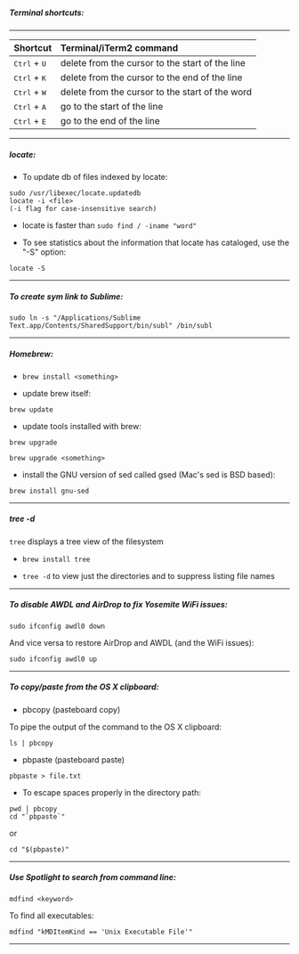 ##### Terminal shortcuts:
---

Shortcut | Terminal/iTerm2 command
:--- |:---
<kbd>Ctrl</kbd> + <kbd>U</kbd> | delete from the cursor to the start of the line
<kbd>Ctrl</kbd> + <kbd>K</kbd> | delete from the cursor to the end of the line
<kbd>Ctrl</kbd> + <kbd>W</kbd> | delete from the cursor to the start of the word
<kbd>Ctrl</kbd> + <kbd>A</kbd> | go to the start of the line
<kbd>Ctrl</kbd> + <kbd>E</kbd> | go to the end of the line

---

##### locate:

- To update db of files indexed by locate:

```
sudo /usr/libexec/locate.updatedb
locate -i <file>
(-i flag for case-insensitive search)
```

- locate is faster than `sudo find / -iname "word"`

- To see statistics about the information that locate has cataloged, use the "-S" option:

```
locate -S
```

---

##### To create sym link to Sublime:

```
sudo ln -s "/Applications/Sublime Text.app/Contents/SharedSupport/bin/subl" /bin/subl
```

---

##### Homebrew:

- `brew install <something>`

- update brew itself: 
```
brew update
```

- update tools installed with brew:

```
brew upgrade

brew upgrade <something>
```

- install the GNU version of sed called gsed (Mac's sed is BSD based):

```
brew install gnu-sed
```

---

##### tree -d

`tree` displays a tree view of the filesystem

- `brew install tree`

- `tree -d` to view just the directories and to suppress listing file names

---

##### To disable AWDL and AirDrop to fix Yosemite WiFi issues:

```
sudo ifconfig awdl0 down
```

And vice versa to restore AirDrop and AWDL (and the WiFi issues):

```
sudo ifconfig awdl0 up
```

---

##### To copy/paste from the OS X clipboard:

- pbcopy (pasteboard copy)

To pipe the output of the command to the OS X clipboard:

```
ls | pbcopy
```

- pbpaste (pasteboard paste)

```
pbpaste > file.txt
```

- To escape spaces properly in the directory path:

```
pwd | pbcopy
cd "`pbpaste`"
```
or
```
cd "$(pbpaste)"
```

---

##### Use Spotlight to search from command line:

```
mdfind <keyword>
```

To find all executables:

```
mdfind "kMDItemKind == 'Unix Executable File'"
```

---




